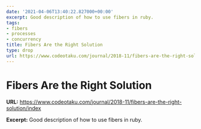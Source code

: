 ```yaml
---
date: '2021-04-06T13:40:22.827000+00:00'
excerpt: Good description of how to use fibers in ruby.
tags:
- fibers
- processes
- concurrency
title: Fibers Are the Right Solution
type: drop
url: https://www.codeotaku.com/journal/2018-11/fibers-are-the-right-solution/index
---
```


# Fibers Are the Right Solution

**URL:** https://www.codeotaku.com/journal/2018-11/fibers-are-the-right-solution/index

**Excerpt:** Good description of how to use fibers in ruby.
